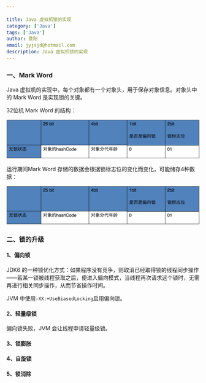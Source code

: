 ```yaml
---

title: Java 虚拟机锁的实现
category: ['Java']
tags: ['Java']
author: 景阳
email: jyjsjd@hotmail.com
description: Java 虚拟机锁的实现
---
```


### 一、Mark Word
Java 虚拟机的实现中，每个对象都有一个对象头，用于保存对象信息。对象头中的 Mark Word 是实现锁的关键。

32位机 Mark Word 的结构：

![mark-word.png](/assets/img/mark-word.png)

运行期间Mark Word 存储的数据会根据锁标志位的变化而变化，可能储存4种数据：

![mark-word.png](/assets/img/mark-word.png)

### 二、锁的升级

#### 1、偏向锁
JDK6 的一种锁优化方式：如果程序没有竞争，则取消已经取得锁的线程同步操作——若某一锁被线程获取之后，便进入偏向模式，当线程再次请求这个锁时，无需再进行相关同步操作，从而节省操作时间。

JVM 中使用```-XX:+UseBiasedLocking```启用偏向锁。

#### 2、轻量级锁
偏向锁失败，JVM 会让线程申请轻量级锁。


#### 3、锁膨胀

#### 4、自旋锁

#### 5、锁消除
